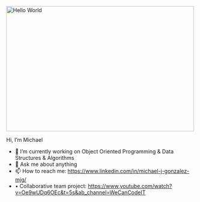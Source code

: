 <div>
<!DOCTYPE html>
 <html>
 <body>
<img src="https://miro.medium.com/max/1400/1*U-R58ahr5dtAvtSLGK2wXg.png" alt ="Hello World" width="500" height ="333"> </img> 
 </div>
 </body>
 </html>
<div> 
 <p> Hi, I’m Michael <br>
 </p> 
</div>
<!--MichaelJGonzalez/MichaelJGonzalez** is a ✨ _special_ ✨ repository because its `README.md` (this file) appears on your GitHub profile.//-->
<!--Here are some ideas to get you started:-->

- 🔭 I’m currently working on Object Oriented Programming & Data Structures & Algorithms
- 💬 Ask me about anything
- 📫 How to reach me: https://www.linkedin.com/in/michael-j-gonzalez-mjg/
- •	Collaborative team project: https://www.youtube.com/watch?v=Oe9wUDq6OEc&t=5s&ab_channel=WeCanCodeIT

